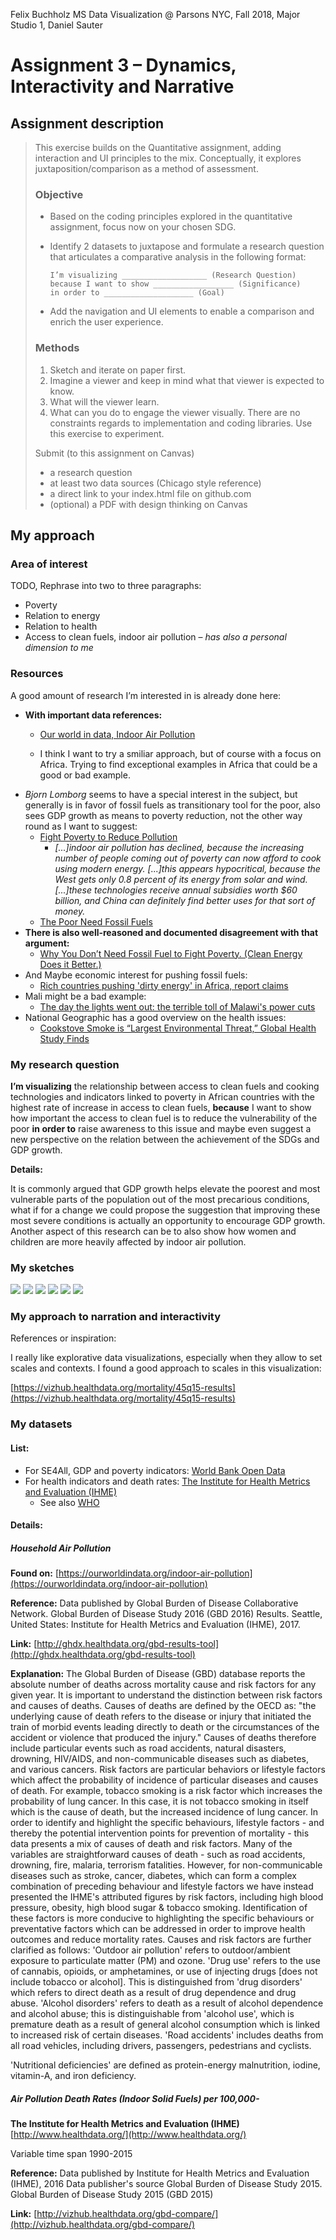 Felix Buchholz
MS Data Visualization @ Parsons NYC, Fall 2018, Major Studio 1, Daniel Sauter

# Assignment 3 – Dynamics, Interactivity and Narrative

## Assignment description

> This exercise builds on the Quantitative assignment, adding interaction and UI principles to the mix. Conceptually, it explores juxtaposition/comparison as a method of assessment.
>
> ### Objective
>
> - Based on the coding principles explored in the quantitative assignment, focus now on your chosen SDG.
> - Identify 2 datasets to juxtapose and formulate a research question that articulates a comparative analysis in the following format:
>
>     ```
>     I’m visualizing ___________________ (Research Question)
>     because I want to show __________________ (Significance)
>     in order to ____________________ (Goal)
>     ```
>
> - Add the navigation and UI elements to enable a comparison and enrich the user experience.
>
> ### Methods
>
> 1. Sketch and iterate on paper first.
> 2. Imagine a viewer and keep in mind what that viewer is expected to know.
> 3. What will the viewer learn.
> 4. What can you do to engage the viewer visually.
> There are no constraints regards to implementation and coding libraries. Use this exercise to experiment.
>
> Submit (to this assignment on Canvas)
>
> - a research question
> - at least two data sources (Chicago style reference)
> - a direct link to your index.html file on github.com
> - (optional) a PDF with design thinking on Canvas


## My approach

### Area of interest

TODO, Rephrase into two to three paragraphs:

- Poverty
- Relation to energy
- Relation to health
- Access to clean fuels, indoor air pollution – _has also a personal dimension to me_

### Resources

A good amount of research I’m interested in is already done here:

- **With important data references:**
  - [Our world in data, Indoor Air Pollution](https://ourworldindata.org/indoor-air-pollution)

  - I think I want to try a smiliar approach, but of course with a focus on Africa. Trying to find exceptional examples in Africa that could be a good or bad example.
- _Bjorn Lomborg_ seems to have a special interest in the subject, but generally is in favor of fossil fuels as transitionary tool for the poor, also sees GDP growth as means to poverty reduction, not the other way round as I want to suggest:
  - [Fight Poverty to Reduce Pollution](http://bobcat.library.nyu.edu/primo-explore/fulldisplay?docid=TN_proquest1551784739&context=PC&vid=NS2-NUI&search_scope=default_scope&tab=default_tab&lang=en_US)
    - _[...]indoor air pollution has declined, because the increasing number of people coming out of poverty can now afford to cook using modern energy. [...]this appears hypocritical, because the West gets only 0.8 percent of its energy from solar and wind. [...]these technologies receive annual subsidies worth $60 billion, and China can definitely find better uses for that sort of money._
  - [The Poor Need Fossil Fuels](https://www.nytimes.com/2013/12/04/opinion/the-poor-need-cheap-fossil-fuels.html)
- **There is also well-reasoned and documented disagreement with that argument:**
  - [Why You Don’t Need Fossil Fuel to Fight Poverty. (Clean Energy Does it Better.)](https://www.nationalgeographic.com/environment/great-energy-challenge/2014/why-you-dont-need-fossil-fuel-to-fight-poverty-clean-energy-does-it-better/)
- And Maybe economic interest for pushing fossil fuels:
  - [Rich countries pushing 'dirty energy' in Africa, report claims](https://www.theguardian.com/global-development/2018/jul/23/rich-countries-pushing-dirty-energy-africa-report-claims)
- Mali might be a bad example:
  - [The day the lights went out: the terrible toll of Malawi's power cuts](https://www.theguardian.com/global-development/2017/dec/13/malawi-power-cuts-national-blackouts-poor-hungry)
- National Geographic has a good overview on the health issues:
  - [Cookstove Smoke is “Largest Environmental Threat,” Global Health Study Finds](https://www.nationalgeographic.com/environment/great-energy-challenge/2012/cookstove-smoke-is-largest-environmental-threat-global-health-study-finds/?user.testname=photogallery:3)



### My research question

**I’m visualizing** the relationship between access to clean fuels and cooking technologies and indicators linked to poverty in African countries with the highest rate of increase in access to clean fuels, **because** I want to show how important the access to clean fuel is to reduce the vulnerability of the poor **in order to** raise awareness to this issue and maybe even suggest a new perspective on the relation between the achievement of the SDGs and GDP growth.

**Details:**

It is commonly argued that GDP growth helps elevate the poorest and most vulnerable parts of the population out of the most precarious conditions, what if for a change we could propose the suggestion that improving these most severe conditions is actually an opportunity to encourage GDP growth. Another aspect of this research can be to also show how women and children are more heavily affected by indoor air pollution.


### My sketches

![](assets/20181023%20sketch%20juxtaposition%201.jpg)
![](assets/20181023%20sketch%20juxtaposition%202.jpg)
![](assets/20181030%20draft.jpg)
![](assets/20181030%20draft2.jpg)
![](assets/20181030%20draft3.jpg)
![](assets/onepager/onepager_layout.png)





### My approach to narration and interactivity

References or inspiration:

I really like explorative data visualizations, especially when they allow to set scales and contexts. I found a good approach to scales in this visualization:

[https://vizhub.healthdata.org/mortality/45q15-results](https://vizhub.healthdata.org/mortality/45q15-results)

### My datasets

#### List:

- For SE4All, GDP and poverty indicators: [World Bank Open Data](https://data.worldbank.org/)
- For health indicators and death rates: [The Institute for Health Metrics and Evaluation (IHME)](http://www.healthdata.org/)
  - See also [WHO](http://apps.who.int/gho/data/node.main.BODHOUSEHOLDAIRDTHS?lang=en)

#### Details:

##### Household Air Pollution
**Found on:**
[https://ourworldindata.org/indoor-air-pollution](https://ourworldindata.org/indoor-air-pollution)

**Reference:**
Data published by	Global Burden of Disease Collaborative Network. Global Burden of Disease Study 2016 (GBD 2016) Results. Seattle, United States: Institute for Health Metrics and Evaluation (IHME), 2017.

**Link:**
[http://ghdx.healthdata.org/gbd-results-tool](http://ghdx.healthdata.org/gbd-results-tool)

**Explanation:**
The Global Burden of Disease (GBD) database reports the absolute number of deaths across mortality cause and risk factors for any given year.
It is important to understand the distinction between risk factors and causes of deaths. Causes of deaths are defined by the OECD as: "the underlying cause of death refers to the disease or injury that initiated the train of morbid events leading directly to death or the circumstances of the accident or violence that produced the injury." Causes of deaths therefore include particular events such as road accidents, natural disasters, drowning, HIV/AIDS, and non-communicable diseases such as diabetes, and various cancers.
Risk factors are particular behaviors or lifestyle factors which affect the probability of incidence of particular diseases and causes of death. For example, tobacco smoking is a risk factor which increases the probability of lung cancer. In this case, it is not tobacco smoking in itself which is the cause of death, but the increased incidence of lung cancer.
In order to identify and highlight the specific behaviours, lifestyle factors - and thereby the potential intervention points for prevention of mortality - this data presents a mix of causes of death and risk factors. Many of the variables are straightforward causes of death - such as road accidents, drowning, fire, malaria, terrorism fatalities. However, for non-communicable diseases such as stroke, cancer, diabetes, which can form a complex combination of preceding behaviour and lifestyle factors we have instead presented the IHME's attributed figures by risk factors, including high blood pressure, obesity, high blood sugar & tobacco smoking. Identification of these factors is more conducive to highlighting the specific behaviours or preventative factors which can be addressed in order to improve health outcomes and reduce mortality rates.
Causes and risk factors are further clarified as follows:
'Outdoor air pollution' refers to outdoor/ambient exposure to particulate matter (PM) and ozone.
'Drug use' refers to the use of cannabis, opioids, or amphetamines, or use of injecting drugs [does not include tobacco or alcohol]. This is distinguished from 'drug disorders' which refers to direct death as a result of drug dependence and drug abuse.
'Alcohol disorders' refers to death as a result of alcohol dependence and alcohol abuse; this is distinguishable from 'alcohol use', which is premature death as a result of general alcohol consumption which is linked to increased risk of certain diseases.
'Road accidents' includes deaths from all road vehicles, including drivers, passengers, pedestrians and cyclists.

'Nutritional deficiencies' are defined as protein-energy malnutrition, iodine, vitamin-A, and iron deficiency.

##### Air Pollution Death Rates (Indoor Solid Fuels) per 100,000-

**The Institute for Health Metrics and Evaluation (IHME)**
[http://www.healthdata.org/](http://www.healthdata.org/)

Variable time span	1990-2015

**Reference:**
Data published by	Institute for Health Metrics and Evaluation (IHME), 2016
Data publisher's source	Global Burden of Disease Study 2015. Global Burden of Disease Study 2015 (GBD 2015)

**Link:**
[http://vizhub.healthdata.org/gbd-compare/](http://vizhub.healthdata.org/gbd-compare/)


####
